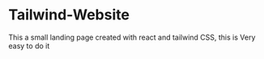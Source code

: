 # Tailwind-Website
This a small landing page created with react and tailwind CSS, this is Very easy to do it
